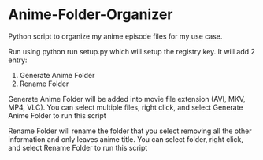 # Anime-Folder-Organizer
Python script to organize my anime episode files for my use case.

Run using python run setup.py which will setup the registry key. It will add 2 entry:
1. Generate Anime Folder
2. Rename Folder

Generate Anime Folder will be added into movie file extension (AVI, MKV, MP4, VLC). You can select multiple files, right click, and select Generate Anime Folder to run this script

Rename Folder will rename the folder that you select removing all the other information and only leaves anime title. You can select folder, right click, and select Rename Folder to run this script
